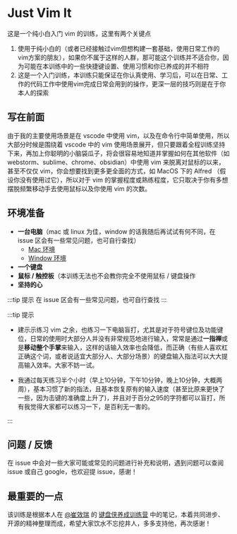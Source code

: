 # Just Vim It
这是一个纯小白入门 vim 的训练，这里有两个关键点
1. 使用于纯小白的（或者已经接触过vim但想构建一套基础，使用日常工作的vim方案的朋友），如果你不属于这样的人群，那可能这个训练并不适合你，因为可能在本训练中的一些快捷键设置、使用习惯和你已养成的并不相符
2. 这是一个入门训练，本训练只能保证在你认真使用、学习后，可以在日常、工作的代码工作中使用vim完成日常会用到的操作，更深一层的技巧则是在于你本人的探索

## 写在前面

由于我的主要使用场景是在 vscode 中使用 vim，以及在命令行中简单使用，所以大部分时候是围绕着 vscode 中的 vim 使用场景展开，但只要跟着全程训练坚持下来，再加上你聪明的小脑袋瓜子，将会很容易地知道并掌握如何在其他软件（如 webstorm、sublime、chrome、obsidian）中使用 vim 来脱离对鼠标的以来，甚至不仅仅 vim，你会想要找到更多更全面的方式，如 MacOS 下的 Alfred （假设你没有使用过它），所以对于 vim 的掌握程度或熟练程度，它只取决于你有多想摆脱频繁移动手去使用鼠标以及你使用 vim 的次数。

## 环境准备
  * **一台电脑**（mac 或 linux 为佳，window 的话我随后再试试有何不同，在 issue 区会有一些常见问题，也可自行查找）
    - [ Mac 环境 ](./for-mac.md)
    - [ Window 环境 ](./for-window.md)
  * **一个键盘**
  * **鼠标 / 触控板**（本训练无法也不会教你完全不使用鼠标 / 键盘操作
  * **坚持的心**

  :::tip 提示
  在 issue 区会有一些常见问题，也可自行查找
  :::
  
  :::tip 提示

  - 建示示练习 vim 之余，也练习一下电脑盲打，尤其是对于符号键位及功能键位，日常的使用时大部分人并没有非常规范地进行输入，常常是通过**一指禅**或是**移动整个手掌**来输入，这样的话输入效率也会降低，而正确（有些人喜欢杠正确这个词，或者说适宜大部分人、大部分场景）的键盘输入指法可以大大提高输入效率。大家不妨一试。
  
  - 我通过每天练习半个小时（早上10分钟，下午10分钟，晚上10分钟，大概两周），基本习惯了新的指法，且基本恢复原有的输入速度（甚至比原来更快了一些，因为击键的准确度上升了)，并且对于百分之95的字符都可以盲打，所有我觉得大家都可以练习一下，是百利无一害的。
  
  :::

## 问题 / 反馈
在 issue 中会对一些大家可能或常见的问题进行补充和说明，遇到问题可以查阅 issue 或自己 google，也欢迎提 issue，感谢！

## 最重要的一点
该训练是根据本人在 [@崔效瑞](https://github.com/cuixiaorui) 的 [键盘侠养成训练营](https://appewiejl9g3764.h5.xiaoeknow.com/p/course/ecourse/course_28y3lTEa0pnA2HVLtZiz1vQ2kH4) 中的笔记，本着共同进步、开源的精神整理而成，希望大家饮水不忘挖井人，多多支持他，再次感谢！